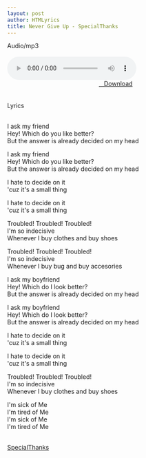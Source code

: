 ```yaml
---
layout: post
author: HTMLyrics
title: Never Give Up - SpecialThanks
---
```


<div class="htl">Audio/mp3</div><br />

<audio class='js-player' style="--plyr-color-main: #212121;" controls>
<source src="https://drive.google.com/uc?authuser=0&id=1QTQP0k3R9P1MlTUh1q7Sj8ySwaY0Kx0N&export=download" type="audio/mp3">
</audio><br />

<center>
<a href="/download/nevergiveup-specialthanks" class="hbt"><i class="fa fa-chevron-down" aria-hidden="true"></i>&nbsp; &nbsp;Download</a>
</center><br />
<br />

<div class="htl">Lyrics</div><br />

I ask my friend<br />
Hey! Which do you like better?<br />
But the answer is already decided on my head<br />

I ask my friend<br />
Hey! Which do you like better?<br />
But the answer is already decided on my head<br />

I hate to decide on it<br />
'cuz it's a small thing<br />

I hate to decide on it<br />
'cuz it's a small thing<br />

Troubled! Troubled! Troubled!<br />
I'm so indecisive<br />
Whenever I buy clothes and buy shoes<br />

Troubled! Troubled! Troubled!<br />
I'm so indecisive<br />
Whenever I buy bug and buy accesories<br />

I ask my boyfriend<br />
Hey! Which do I look better?<br />
But the answer is already decided on my head<br />

I ask my boyfriend<br />
Hey! Which do I look better?<br />
But the answer is already decided on my head<br />

I hate to decide on it<br />
'cuz it's a small thing<br />

I hate to decide on it<br />
'cuz it's a small thing<br />

Troubled! Troubled! Troubled!<br />
I'm so indecisive<br />
Whenever I buy clothes and buy shoes<br />

I'm sick of Me<br />
I'm tired of Me<br />
I'm sick of Me<br />
I'm tired of Me<br />
<br />

<i class="fa fa-hashtag" aria-hidden="true"></i>
<a href="/artist/specialthanks">SpecialThanks</a>
